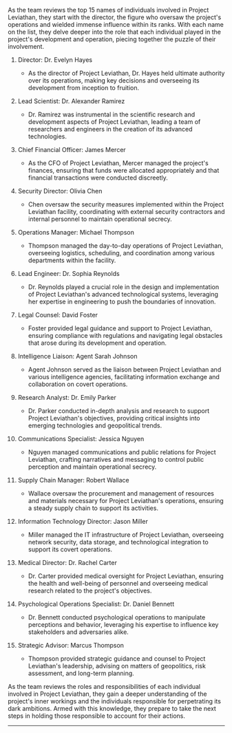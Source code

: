 
As the team reviews the top 15 names of individuals involved in Project Leviathan, they start with the director, the figure who oversaw the project's operations and wielded immense influence within its ranks. With each name on the list, they delve deeper into the role that each individual played in the project's development and operation, piecing together the puzzle of their involvement.

1. Director: Dr. Evelyn Hayes
   - As the director of Project Leviathan, Dr. Hayes held ultimate authority over its operations, making key decisions and overseeing its development from inception to fruition.

2. Lead Scientist: Dr. Alexander Ramirez
   - Dr. Ramirez was instrumental in the scientific research and development aspects of Project Leviathan, leading a team of researchers and engineers in the creation of its advanced technologies.

3. Chief Financial Officer: James Mercer
   - As the CFO of Project Leviathan, Mercer managed the project's finances, ensuring that funds were allocated appropriately and that financial transactions were conducted discreetly.

4. Security Director: Olivia Chen
   - Chen oversaw the security measures implemented within the Project Leviathan facility, coordinating with external security contractors and internal personnel to maintain operational secrecy.

5. Operations Manager: Michael Thompson
   - Thompson managed the day-to-day operations of Project Leviathan, overseeing logistics, scheduling, and coordination among various departments within the facility.

6. Lead Engineer: Dr. Sophia Reynolds
   - Dr. Reynolds played a crucial role in the design and implementation of Project Leviathan's advanced technological systems, leveraging her expertise in engineering to push the boundaries of innovation.

7. Legal Counsel: David Foster
   - Foster provided legal guidance and support to Project Leviathan, ensuring compliance with regulations and navigating legal obstacles that arose during its development and operation.

8. Intelligence Liaison: Agent Sarah Johnson
   - Agent Johnson served as the liaison between Project Leviathan and various intelligence agencies, facilitating information exchange and collaboration on covert operations.

9. Research Analyst: Dr. Emily Parker
   - Dr. Parker conducted in-depth analysis and research to support Project Leviathan's objectives, providing critical insights into emerging technologies and geopolitical trends.

10. Communications Specialist: Jessica Nguyen
    - Nguyen managed communications and public relations for Project Leviathan, crafting narratives and messaging to control public perception and maintain operational secrecy.

11. Supply Chain Manager: Robert Wallace
    - Wallace oversaw the procurement and management of resources and materials necessary for Project Leviathan's operations, ensuring a steady supply chain to support its activities.

12. Information Technology Director: Jason Miller
    - Miller managed the IT infrastructure of Project Leviathan, overseeing network security, data storage, and technological integration to support its covert operations.

13. Medical Director: Dr. Rachel Carter
    - Dr. Carter provided medical oversight for Project Leviathan, ensuring the health and well-being of personnel and overseeing medical research related to the project's objectives.

14. Psychological Operations Specialist: Dr. Daniel Bennett
    - Dr. Bennett conducted psychological operations to manipulate perceptions and behavior, leveraging his expertise to influence key stakeholders and adversaries alike.

15. Strategic Advisor: Marcus Thompson
    - Thompson provided strategic guidance and counsel to Project Leviathan's leadership, advising on matters of geopolitics, risk assessment, and long-term planning.

As the team reviews the roles and responsibilities of each individual involved in Project Leviathan, they gain a deeper understanding of the project's inner workings and the individuals responsible for perpetrating its dark ambitions. Armed with this knowledge, they prepare to take the next steps in holding those responsible to account for their actions.

---
